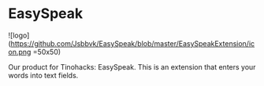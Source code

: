 # EasySpeak
![logo](https://github.com/Jsbbvk/EasySpeak/blob/master/EasySpeakExtension/icon.png =50x50)

Our product for Tinohacks: EasySpeak. This is an extension that enters your words into text fields.
